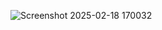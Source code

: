 ![Screenshot 2025-02-18 170032](https://github.com/user-attachments/assets/24b7fab8-02a1-45e0-a2dd-9a0a8863b64e)
